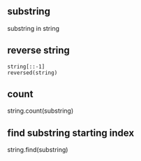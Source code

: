 ## substring
substring in string
## reverse string
```
string[::-1]
reversed(string)
```
## count
string.count(substring)

## find substring starting index
string.find(substring)
